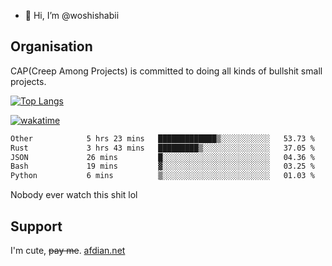 - 👋 Hi, I’m @woshishabii

## Organisation

CAP(Creep Among Projects) is committed to doing all kinds of bullshit small projects.

[![Top Langs](https://github-readme-stats.vercel.app/api/top-langs/?username=woshishabii&layout=compact)](https://github.com/anuraghazra/github-readme-stats)

[![wakatime](https://wakatime.com/badge/user/34d02784-acc1-4a16-82d7-33fdb53c4ed6.svg)](https://wakatime.com/@34d02784-acc1-4a16-82d7-33fdb53c4ed6)


<!--START_SECTION:waka-->

```txt
Other            5 hrs 23 mins   █████████████▒░░░░░░░░░░░   53.73 %
Rust             3 hrs 43 mins   █████████▒░░░░░░░░░░░░░░░   37.05 %
JSON             26 mins         █░░░░░░░░░░░░░░░░░░░░░░░░   04.36 %
Bash             19 mins         ▓░░░░░░░░░░░░░░░░░░░░░░░░   03.25 %
Python           6 mins          ▒░░░░░░░░░░░░░░░░░░░░░░░░   01.03 %
```

<!--END_SECTION:waka-->

Nobody ever watch this shit lol

## Support
I'm cute, ~~pay me~~.
[afdian.net](https://afdian.com/a/woshishabi)

<!---
woshishabii/woshishabii is a ✨ special ✨ repository because its `README.md` (this file) appears on your GitHub profile.
You can click the Preview link to take a look at your changes.
--->
